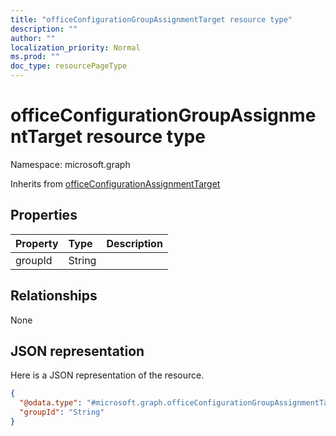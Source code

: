 ```yaml
---
title: "officeConfigurationGroupAssignmentTarget resource type"
description: ""
author: ""
localization_priority: Normal
ms.prod: ""
doc_type: resourcePageType
---
```


# officeConfigurationGroupAssignmentTarget resource type


Namespace: microsoft.graph




Inherits from [officeConfigurationAssignmentTarget](../resources/officeconfigurationassignmenttarget.md)

## Properties
|Property|Type|Description|
|:---|:---|:---|
|groupId|String||

## Relationships
None

## JSON representation
Here is a JSON representation of the resource.
<!-- {
  "blockType": "resource",
  "@odata.type": "microsoft.graph.officeConfigurationGroupAssignmentTarget"
}
-->
``` json
{
  "@odata.type": "#microsoft.graph.officeConfigurationGroupAssignmentTarget",
  "groupId": "String"
}
```

